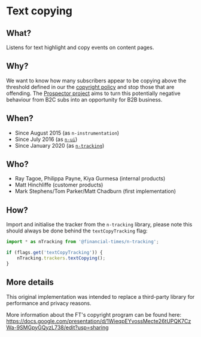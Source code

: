 # Text copying

## What?

Listens for text highlight and copy events on content pages.


## Why?

We want to know how many subscribers appear to be copying above the threshold defined in our the [copyright policy] and stop those that are offending. The [Prospector project] aims to turn this potentially negative behaviour from B2C subs into an opportunity for B2B business.

[copyright policy]: https://help.ft.com/help/legal-privacy/copyright/copyright-policy/
[Prospector project]: https://github.com/Financial-Times/ip-prospector


## When?

- Since August 2015 (as `n-instrumentation`)
- Since July 2016 (as [`n-ui`])
- Since January 2020 (as [`n-tracking`])

[`n-ui`]: https://github.com/Financial-Times/n-ui/pull/216
[`n-tracking`]: https://github.com/Financial-Times/n-tracking/pull/35


## Who?

- Ray Tagoe, Philippa Payne, Kiya Gurmesa (internal products)
- Matt Hinchliffe (customer products)
- Mark Stephens/Tom Parker/Matt Chadburn (first implementation)


## How?

Import and initialise the tracker from the `n-tracking` library, please note this should always be done behind the `textCopyTracking` flag:

```js
import * as nTracking from '@financial-times/n-tracking';

if (flags.get('textCopyTracking')) {
    nTracking.trackers.textCopying();
}
```


## More details

This original implementation was intended to replace a third-party library for performance and privacy reasons.

More information about the FT's copyright program can be found here: https://docs.google.com/presentation/d/1WieqpEYvossMecte26tUPQK7CzWa-9SMGpyGQyzL738/edit?usp=sharing
